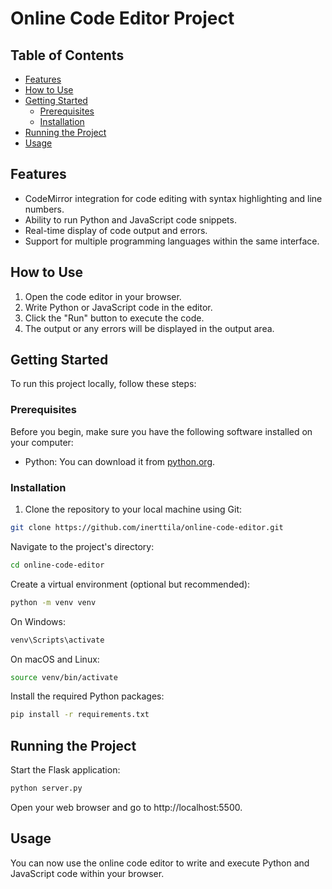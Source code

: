 # Online Code Editor Project


## Table of Contents

- [Features](#features)
- [How to Use](#how-to-use)
- [Getting Started](#getting-started)
  - [Prerequisites](#prerequisites)
  - [Installation](#installation)
- [Running the Project](#running-the-project)
- [Usage](#usage)

## Features

- CodeMirror integration for code editing with syntax highlighting and line numbers.
- Ability to run Python and JavaScript code snippets.
- Real-time display of code output and errors.
- Support for multiple programming languages within the same interface.

## How to Use

1. Open the code editor in your browser.
2. Write Python or JavaScript code in the editor.
3. Click the "Run" button to execute the code.
4. The output or any errors will be displayed in the output area.


## Getting Started

To run this project locally, follow these steps:

### Prerequisites

Before you begin, make sure you have the following software installed on your computer:

- Python: You can download it from [python.org](https://www.python.org/downloads/).

### Installation

1. Clone the repository to your local machine using Git:

```bash
git clone https://github.com/inerttila/online-code-editor.git
```

Navigate to the project's directory:

```bash
cd online-code-editor
```

Create a virtual environment (optional but recommended):

```bash
python -m venv venv
```

On Windows:

```bash
venv\Scripts\activate
```

On macOS and Linux:

```bash
source venv/bin/activate
```

Install the required Python packages:

```bash
pip install -r requirements.txt
```

## Running the Project

Start the Flask application:

```bash
python server.py
```

Open your web browser and go to http://localhost:5500.

## Usage

You can now use the online code editor to write and execute Python and JavaScript code within your browser.
